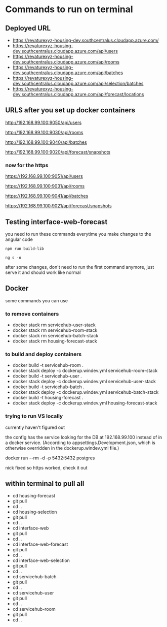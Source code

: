 # Commands to run on terminal

## Deployed URL
- https://revaturexyz-housing-dev.southcentralus.cloudapp.azure.com/
- https://revaturexyz-housing-dev.southcentralus.cloudapp.azure.com/api/users
- https://revaturexyz-housing-dev.southcentralus.cloudapp.azure.com/api/rooms
- https://revaturexyz-housing-dev.southcentralus.cloudapp.azure.com/api/batches
- https://revaturexyz-housing-dev.southcentralus.cloudapp.azure.com/api/selection/batches
- https://revaturexyz-housing-dev.southcentralus.cloudapp.azure.com/api/forecast/locations

## URLS after you set up docker containers
http://192.168.99.100:9050/api/users

http://192.168.99.100:9030/api/rooms

http://192.168.99.100:9040/api/batches

http://192.168.99.100:9020/api/forecast/snapshots

### now for the https
https://192.168.99.100:9051/api/users

https://192.168.99.100:9031/api/rooms

https://192.168.99.100:9041/api/batches

https://192.168.99.100:9021/api/forecast/snapshots

## Testing interface-web-forecast
you need to run these commands everytime you make changes to the angular code

`npm run build-lib`

`ng s -o`

after some changes, don't need to run the first command anymore, just serve it and should work like normal


## Docker
some commands you can use

### to remove containers
- docker stack rm servicehub-user-stack
- docker stack rm servicehub-room-stack
- docker stack rm servicehub-batch-stack
- docker stack rm housing-forecast-stack

### to build and deploy containers
- docker build -t servicehub-room .
- docker stack deploy -c dockerup.windev.yml servicehub-room-stack
- docker build -t servicehub-user .
- docker stack deploy -c dockerup.windev.yml servicehub-user-stack
- docker build -t servicehub-batch .
- docker stack deploy -c dockerup.windev.yml servicehub-batch-stack
- docker build -t housing-forecast .
- docker stack deploy -c dockerup.windev.yml housing-forecast-stack

### **trying to run VS locally**
currently haven't figured out

the config has the service looking for the DB at 192.168.99.100 instead of in a docker
service. (According to appsettings.Development.json, which is otherwise
overridden in the dockerup.windev.yml file.)

docker run --rm -d -p 5432:5432 postgres

nick fixed so https worked, check it out


## within terminal to pull all
- cd housing-forecast
- git pull
- cd ..
- cd housing-selection
- git pull
- cd ..
- cd interface-web
- git pull
- cd ..
- cd interface-web-forecast
- git pull
- cd ..
- cd interface-web-selection
- git pull
- cd ..
- cd servicehub-batch
- git pull
- cd ..
- cd servicehub-user
- git pull
- cd ..
- cd servicehub-room
- git pull
- cd ..
